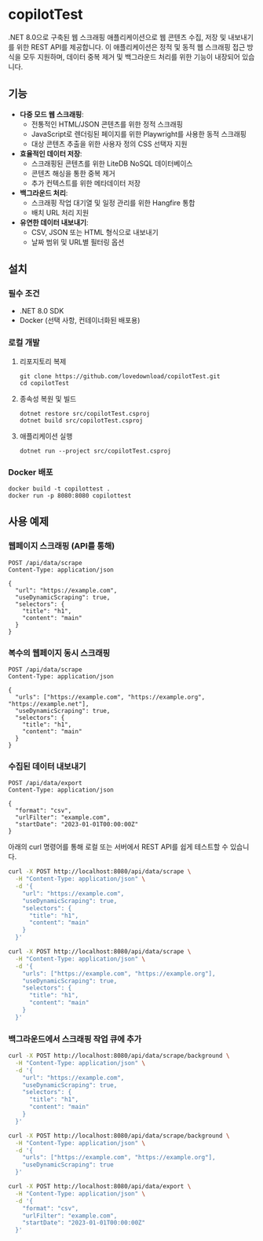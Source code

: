 # copilotTest

.NET 8.0으로 구축된 웹 스크래핑 애플리케이션으로 웹 콘텐츠 수집, 저장 및 내보내기를 위한 REST API를 제공합니다. 이 애플리케이션은 정적 및 동적 웹 스크래핑 접근 방식을 모두 지원하며, 데이터 중복 제거 및 백그라운드 처리를 위한 기능이 내장되어 있습니다.

## 기능

- **다중 모드 웹 스크래핑**:
  - 전통적인 HTML/JSON 콘텐츠를 위한 정적 스크래핑
  - JavaScript로 렌더링된 페이지를 위한 Playwright를 사용한 동적 스크래핑
  - 대상 콘텐츠 추출을 위한 사용자 정의 CSS 선택자 지원
- **효율적인 데이터 저장**:
  - 스크래핑된 콘텐츠를 위한 LiteDB NoSQL 데이터베이스
  - 콘텐츠 해싱을 통한 중복 제거
  - 추가 컨텍스트를 위한 메타데이터 저장
- **백그라운드 처리**:
  - 스크래핑 작업 대기열 및 일정 관리를 위한 Hangfire 통합
  - 배치 URL 처리 지원
- **유연한 데이터 내보내기**:
  - CSV, JSON 또는 HTML 형식으로 내보내기
  - 날짜 범위 및 URL별 필터링 옵션

## 설치

### 필수 조건
- .NET 8.0 SDK
- Docker (선택 사항, 컨테이너화된 배포용)

### 로컬 개발
1. 리포지토리 복제
   ```
   git clone https://github.com/lovedownload/copilotTest.git
   cd copilotTest
   ```

2. 종속성 복원 및 빌드
   ```
   dotnet restore src/copilotTest.csproj
   dotnet build src/copilotTest.csproj
   ```

3. 애플리케이션 실행
   ```
   dotnet run --project src/copilotTest.csproj
   ```

### Docker 배포
```
docker build -t copilottest .
docker run -p 8080:8080 copilottest
```

## 사용 예제

### 웹페이지 스크래핑 (API를 통해)
```
POST /api/data/scrape
Content-Type: application/json

{
  "url": "https://example.com",
  "useDynamicScraping": true,
  "selectors": {
    "title": "h1",
    "content": "main"
  }
}
```

### 복수의 웹페이지 동시 스크래핑
```
POST /api/data/scrape
Content-Type: application/json

{
  "urls": ["https://example.com", "https://example.org", "https://example.net"],
  "useDynamicScraping": true,
  "selectors": {
    "title": "h1",
    "content": "main"
  }
}
```

### 수집된 데이터 내보내기
```
POST /api/data/export
Content-Type: application/json

{
  "format": "csv",
  "urlFilter": "example.com",
  "startDate": "2023-01-01T00:00:00Z"
}
```

아래의 curl 명령어를 통해 로컬 또는 서버에서 REST API를 쉽게 테스트할 수 있습니다.

```sh
curl -X POST http://localhost:8080/api/data/scrape \
  -H "Content-Type: application/json" \
  -d '{
    "url": "https://example.com",
    "useDynamicScraping": true,
    "selectors": {
      "title": "h1",
      "content": "main"
    }
  }'
```

```sh
curl -X POST http://localhost:8080/api/data/scrape \
  -H "Content-Type: application/json" \
  -d '{
    "urls": ["https://example.com", "https://example.org"],
    "useDynamicScraping": true,
    "selectors": {
      "title": "h1",
      "content": "main"
    }
  }'
```

### 백그라운드에서 스크래핑 작업 큐에 추가
```sh
curl -X POST http://localhost:8080/api/data/scrape/background \
  -H "Content-Type: application/json" \
  -d '{
    "url": "https://example.com",
    "useDynamicScraping": true,
    "selectors": {
      "title": "h1",
      "content": "main"
    }
  }'
```

```sh
curl -X POST http://localhost:8080/api/data/scrape/background \
  -H "Content-Type: application/json" \
  -d '{
    "urls": ["https://example.com", "https://example.org"],
    "useDynamicScraping": true
  }'
```

```sh
curl -X POST http://localhost:8080/api/data/export \
  -H "Content-Type: application/json" \
  -d '{
    "format": "csv",
    "urlFilter": "example.com",
    "startDate": "2023-01-01T00:00:00Z"
  }'
```
